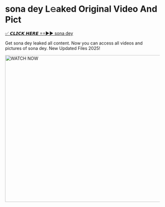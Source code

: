 # sona dey L𝚎aked Original Video And Pict

<p><a href="https://cliphot.my.id/sona+dey" rel="nofollow">✅ 𝘾𝙇𝙄𝘾𝙆 𝙃𝙀𝙍𝙀 ==►► sona dey​</a></p>


<p>Get sona dey leaked all content. Now you can access all videos and pictures of sona dey. New Updated Files 2025!</p>


<p><a rel="nofollow" title="WATCH NOW" href="https://cliphot.my.id/sona+dey"><img border="sona+dey" height="480" width="720" title="WATCH NOW" alt="WATCH NOW" src="https://i.ibb.co.com/xMMVF88/686577567.gif"></a></p>